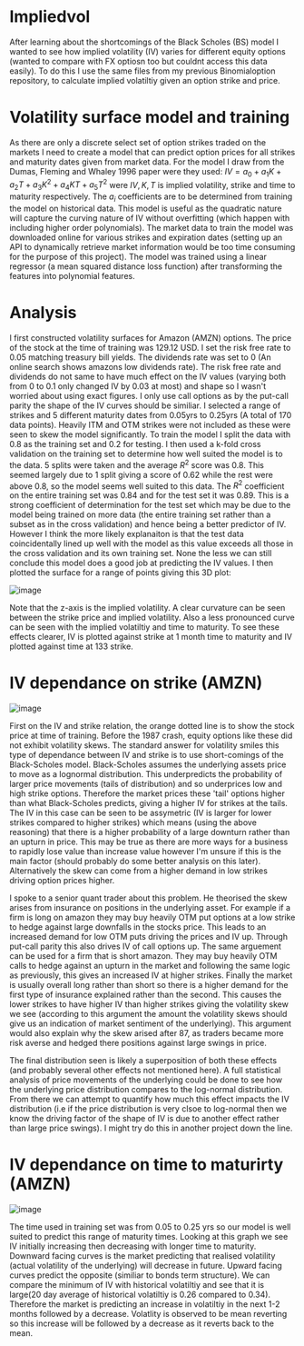 # Impliedvol
After learning about the shortcomings of the Black Scholes (BS) model I wanted to see how implied volatility (IV) varies for different equity options (wanted to compare with FX optiosn too but couldnt access this data easily). To do this I use the same files from my previous Binomialoption repository, to calculate implied volatiltiy given an option strike and price.
# Volatility surface model and training
As there are only a discrete select set of option strikes traded on the markets I need to create a model that can predict option prices for all strikes and maturity dates given from market data. For the model I draw from the Dumas, Fleming and Whaley 1996 paper were they used: $IV=a_0+a_1K+a_2T+a_3K^2+a_4KT+a_5T^2$ were $IV,K,T$ is implied volatility, strike and time to maturity respectively. The $a_i$ coefficients are to be determined from training the model on historical data. This model is useful as the quadratic nature will capture the curving nature of IV without overfitting (which happen with including higher order polynomials). The market data to train the model was downloaded online for various strikes and expiration dates (setting up an API to dynamically retrieve market information would be too time consuming for the purpose of this project). The model was trained using a linear regressor (a mean squared distance loss function) after transforming the features into polynomial features. 
# Analysis
I first constructed volatility surfaces for Amazon (AMZN) options. The price of the stock at the time of training was 129.12 USD. I set the risk free rate to 0.05 matching treasury bill yields. The dividends rate was set to 0 (An online search shows amazons low dividends rate). The risk free rate and dividends do not same to have much effect on the IV values (varying both from 0 to 0.1 only changed IV by 0.03 at most) and shape so I wasn't worried about using exact figures. I only use call options as by the put-call parity the shape of the IV curves should be similiar. I selected a range of strikes and 5 different maturity dates from 0.05yrs to 0.25yrs (A total of 170 data points). Heavily ITM and OTM strikes were not included as these were seen to skew the model significantly. To train the model I split the data with 0.8 as the training set and 0.2 for testing. I then used a k-fold cross validation on the training set to determine how well suited the model is to the data. 5 splits were taken and the average $R^2$ score was $0.8$. This seemed largely due to 1 split giving a score of $0.62$ while the rest were above $0.8$, so the model seems well suited to this data. The $R^2$ coefficient on the entire training set was $0.84$ and for the test set it was $0.89$. This is a strong coefficient of determination for the test set which may be due to the model being trained on more data (the entire training set rather than a subset as in the cross validation) and hence being a better predictor of IV. However I think the more likely explanaiton is that the test data coincidentally lined up well with the model as this value exceeds all those in the cross validation and its own training set. None the less we can still conclude this model does a good job at predicting the IV values. I then plotted the surface for a range of points giving this 3D plot:

![image](https://github.com/adi587/Volatilitysurfaces/assets/63116085/f3140a08-1be4-4111-a7b7-464bbff798da)

Note that the z-axis is the implied volatility. A clear curvature can be seen between the strike price and implied volatility. Also a less pronounced curve can be seen with the implied volatiltiy and time to maturity. To see these effects clearer, IV is plotted against strike at 1 month time to maturity and IV plotted against time at 133 strike.

# IV dependance on strike (AMZN)

![image](https://github.com/adi587/Volatilitysurfaces/assets/63116085/394cc616-9d0d-4cdc-9f61-8e43965ab747)

First on the IV and strike relation, the orange dotted line is to show the stock price at time of training. Before the 1987 crash, equity options like these did not exhibit volatility skews. The standard answer for volatility smiles this type of dependance between IV and strike is to use short-comings of the Black-Scholes model. Black-Scholes assumes the underlying assets price to move as a lognormal distribution. This underpredicts the probability of larger price movements (tails of distribution) and so underprices low and high strike options. Therefore the market prices these 'tail' options higher than what Black-Scholes predicts, giving a higher IV for strikes at the tails. The IV in this case can be seen to be assymetric (IV is larger for lower strikes compared to higher strikes) which means (using the above reasoning) that there is a higher probability of a large downturn rather than an upturn in price. This may be true as there are more ways for a business to rapidly lose value than increase value however I'm unsure if this is the main factor (should probably do some better analysis on this later). Alternatively the skew can come from a higher demand in low strikes driving option prices higher. 

I spoke to a senior quant trader about this problem. He theorised the skew arises from insurance on positions in the underlying asset. For example if a firm is long on amazon they may buy heavily OTM put options at a low strike to hedge against large downfalls in the stocks price. This leads to an increased demand for low OTM puts driving the prices and IV up. Through put-call parity this also drives IV of call options up. The same arguement can be used for a firm that is short amazon. They may buy heavily OTM calls to hedge against an upturn in the market and following the same logic as previously, this gives an increased IV at higher strikes. Finally the market is usually overall long rather than short so there is a higher demand for the first type of insurance explained rather than the second. This causes the lower strikes to have higher IV than higher strikes giving the volatility skew we see (according to this argument the amount the volatility skews should give us an indication of market sentiment of the underlying). This argument would also explain why the skew arised after 87, as traders became more risk averse and hedged there positions against large swings in price. 

The final distribution seen is likely a superposition of both these effects (and probably several other effects not mentioned here). A full statistical analysis of price movements of the underlying could be done to see how the underlying price distribution compares to the log-normal distribution. From there we can attempt to quantify how much this effect impacts the IV distribution (i.e if the price distribution is very clsoe to log-normal then we know the driving factor of the shape of IV is due to another effect rather than large price swings). I might try do this in another project down the line. 

# IV dependance on time to maturirty (AMZN)

![image](https://github.com/adi587/Volatilitysurfaces/assets/63116085/41155d06-ea1d-46e6-9634-367d2586522f)

The time used in training set was from 0.05 to 0.25 yrs so our model is well suited to predict this range of maturity times. Looking at this graph we see IV initially increasing then decreasing with longer time to maturity. Downward facing curves is the market predicting that realised volatility (actual volatility of the underlying) will decrease in future. Upward facing curves predict the opposite (similiar to bonds term structure). We can compare the minimum of IV with historical volatiltiy and see that it is large(20 day average of historical volatiltiy is 0.26 compared to 0.34). Therefore the market is predicting an increase in volatiltiy in the next 1-2 months followed by a decrease. Volatlity is observed to be mean reverting so this increase will be followed by a decrease as it reverts back to the mean.
